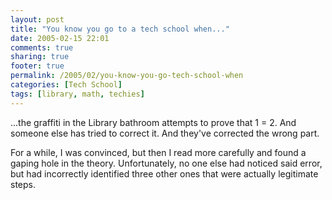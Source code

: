 ```yaml
---
layout: post
title: "You know you go to a tech school when..."
date: 2005-02-15 22:01
comments: true
sharing: true
footer: true
permalink: /2005/02/you-know-you-go-tech-school-when
categories: [Tech School]
tags: [library, math, techies]
---
```

...the graffiti in the Library bathroom attempts to prove that 1 = 2.  And someone else has tried to correct it.  And they've corrected the wrong part.

For a while, I was convinced, but then I read more carefully and found a gaping hole in the theory.  Unfortunately, no one else had noticed said error, but had incorrectly identified three other ones that were actually legitimate steps.
